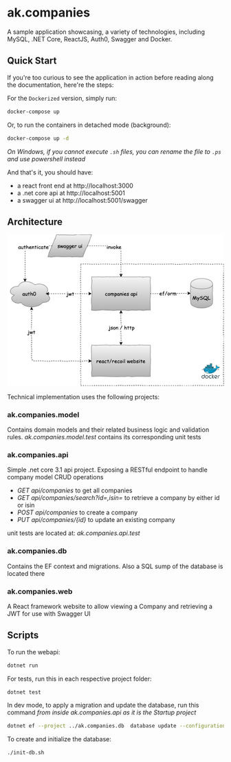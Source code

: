 # ak.companies

A sample application showcasing, a variety of technologies, including
MySQL, .NET Core, ReactJS, Auth0, Swagger and Docker.

## Quick Start

If you're too curious to see the application in action before reading along the documentation, here're the steps:

For the `Dockerized` version, simply run:
```bash
docker-compose up 
```

Or, to run the containers in detached mode (background):
```bash
docker-compose up -d
```

*On Windows, if you cannot execute `.sh` files, you can rename the file to `.ps` and use powershell instead*

And that's it, you should have:
- a react front end at http://localhost:3000
- a .net core api at http://localhost:5001
- a swagger ui at http://localhost:5001/swagger

## Architecture

![Architecture](architecture.png)

Technical implementation uses the following projects:

### ak.companies.model
Contains domain models and their related business logic and validation rules. *ak.companies.model.test* contains its corresponding unit tests

### ak.companies.api
Simple .net core 3.1 api project. Exposing a RESTful endpoint to handle company model CRUD operations

- *GET api/companies* to get all companies
- *GET api/companies/search?id=,isin=* to retrieve a company by either id or isin
- *POST api/companies* to create a company
- *PUT api/companies/{id}* to update an existing company

unit tests are located at: *ak.companies.api.test*

### ak.companies.db
Contains the EF context and migrations. Also a SQL sump of the database is located there

### ak.companies.web
A React framework website to allow viewing a Company and retrieving a JWT for use with Swagger UI

## Scripts

To run the webapi:
```bash
dotnet run
```

For tests, run this in each respective project folder:
```
dotnet test
```

In dev mode, to apply a migration and update the database, run this command *from inside ak.companies.api as it is the Startup project*

```bash
dotnet ef --project ../ak.companies.db  database update --configuration Development
```

To create and initialize the database:
```bash
./init-db.sh
```